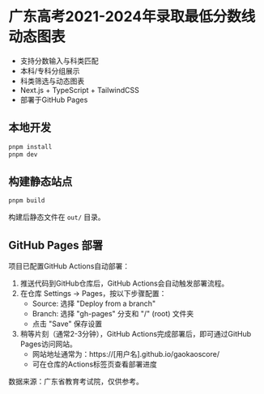 # 广东高考2021-2024年录取最低分数线动态图表

- 支持分数输入与科类匹配
- 本科/专科分组展示
- 科类筛选与动态图表
- Next.js + TypeScript + TailwindCSS
- 部署于GitHub Pages

## 本地开发

```bash
pnpm install
pnpm dev
```

## 构建静态站点

```bash
pnpm build
```

构建后静态文件在 `out/` 目录。

## GitHub Pages 部署

项目已配置GitHub Actions自动部署：

1. 推送代码到GitHub仓库后，GitHub Actions会自动触发部署流程。
2. 在仓库 Settings → Pages，按以下步骤配置：
   - Source: 选择 "Deploy from a branch"
   - Branch: 选择 "gh-pages" 分支和 "/" (root) 文件夹
   - 点击 "Save" 保存设置
3. 稍等片刻（通常2-3分钟），GitHub Actions完成部署后，即可通过GitHub Pages访问网站。
   - 网站地址通常为：https://[用户名].github.io/gaokaoscore/
   - 可在仓库的Actions标签页查看部署进度

数据来源：广东省教育考试院，仅供参考。
